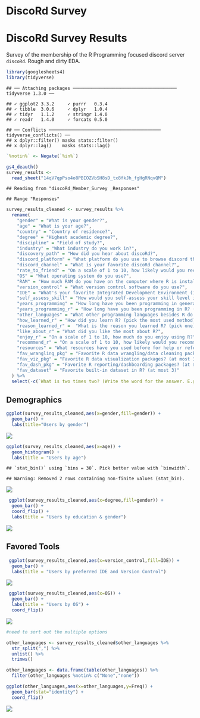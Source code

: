 DiscoRd Survey
================

# DiscoRd Survey Results

Survey of the membership of the R Programming focused discord server
`discoRd`. Rough and dirty EDA.

``` r
library(googlesheets4)
library(tidyverse)
```

    ## ── Attaching packages ─────────────────────────────────────── tidyverse 1.3.0 ──

    ## ✓ ggplot2 3.3.2     ✓ purrr   0.3.4
    ## ✓ tibble  3.0.6     ✓ dplyr   1.0.4
    ## ✓ tidyr   1.1.2     ✓ stringr 1.4.0
    ## ✓ readr   1.4.0     ✓ forcats 0.5.0

    ## ── Conflicts ────────────────────────────────────────── tidyverse_conflicts() ──
    ## x dplyr::filter() masks stats::filter()
    ## x dplyr::lag()    masks stats::lag()

``` r
`%notin%` <- Negate(`%in%`)

gs4_deauth()
survey_results <-
  read_sheet("14qV7qpPso4o8PBIOZVbSH8sD_tx8fkJh_fgHgRNqvQM")
```

    ## Reading from "discoRd_Member_Survey _Responses"

    ## Range "Responses"

``` r
survey_results_cleaned <- survey_results %>%
  rename(
    "gender" = "What is your gender?",
    "age" = "What is your age?",
    "country" = "Country of residence?",
    "degree" = "Highest academic degree?",
    "discipline" = "Field of study?",
    "industry" = "What industry do you work in?",
    "discovery_path" = "How did you hear about discoRd?",
    "discord_platform" = "What platform do you use to browse discord the most?",
    "discord_channel" = "What is your favorite discoRd channel?",
    "rate_to_friend" = "On a scale of 1 to 10, how likely would you recommend discoRd server to a friend?",
    "OS" = "What operating system do you use?",
    "RAM" = "How much RAM do you have on the computer where R is installed (in GB)?",
    "version_control" = "What version control software do you use?",
    "IDE" = "What's your favorite Integrated Development Environment (IDE)/text editor to program in R",
    "self_assess_skill" = "How would you self-assess your skill level in R?",
    "years_programming" = "How long have you been programming in general? (in years)",
    "years_programming_r" = "How long have you been programming in R? (in years)",
    "other_languages" = "What other programming languages besides R do you use?",
    "how_learned_r" = "How did you learn R? (pick the most used method)",
    "reason_learned_r" =  "What is the reason you learned R? (pick one)",
    "like_about_r" = "What did you like the most about R?",
    "enjoy_r" = "On a scale of 1 to 10, how much do you enjoy using R?",
    "recommend_r" = "On a scale of 1 to 10, how likely would you recommend R to someone new to programming?",
    "resources" = "What resources have you used before for help or reference?",
    "fav_wrangling_pkg" = "Favorite R data wrangling/data cleaning package? (at most 3)",
    "fav_viz_pkg" = "Favorite R data visualization packages? (at most 3)",
    "fav_dash_pkg" = "Favorite R reporting/dashboarding packages? (at most 3)",
    "fav_dataset" = "Favorite built-in dataset in R? (at most 3)"
  ) %>%
  select(-c(`What is two times two? (Write the word for the answer. E.g. \"six\" is the answer for two times three)`,`Future survey question 1`,`Future survey question 2`,`Future survey question 3`,`Future survey question 4`,`Future survey question 5`))
```

## Demographics

``` r
ggplot(survey_results_cleaned,aes(x=gender,fill=gender)) +
  geom_bar() +
  labs(title="Users by gender")
```

![](Survey_Results_files/figure-gfm/unnamed-chunk-2-1.png)<!-- -->

``` r
ggplot(survey_results_cleaned,aes(x=age)) +
  geom_histogram() +
  labs(title = "Users by age")
```

    ## `stat_bin()` using `bins = 30`. Pick better value with `binwidth`.

    ## Warning: Removed 2 rows containing non-finite values (stat_bin).

![](Survey_Results_files/figure-gfm/unnamed-chunk-3-1.png)<!-- -->

``` r
 ggplot(survey_results_cleaned,aes(x=degree,fill=gender)) +
  geom_bar() +
  coord_flip() +
  labs(title = "Users by education & gender")
```

![](Survey_Results_files/figure-gfm/unnamed-chunk-4-1.png)<!-- -->

## Favored Tools

``` r
 ggplot(survey_results_cleaned,aes(x=version_control,fill=IDE)) +
  geom_bar() +
  labs(title = "Users by preferred IDE and Version Control")
```

![](Survey_Results_files/figure-gfm/unnamed-chunk-5-1.png)<!-- -->

``` r
 ggplot(survey_results_cleaned,aes(x=OS)) +
  geom_bar() +
  labs(title = "Users by OS") +
  coord_flip()
```

![](Survey_Results_files/figure-gfm/unnamed-chunk-6-1.png)<!-- -->

``` r
#need to sort out the multiple options
```

``` r
other_languages <- survey_results_cleaned$other_languages %>%
  str_split(",") %>%
  unlist() %>% 
  trimws() 

other_languages <- data.frame(table(other_languages)) %>%
  filter(other_languages %notin% c("None","none"))

ggplot(other_languages,aes(x=other_languages,y=Freq)) +
  geom_bar(stat="identity") +
  coord_flip()
```

![](Survey_Results_files/figure-gfm/unnamed-chunk-7-1.png)<!-- -->
